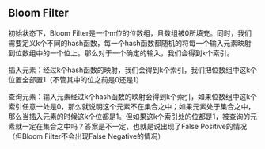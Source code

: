## Bloom Filter

初始状态下，Bloom Filter是一个m位的位数组，且数组被0所填充。同时，我们需要定义k个不同的hash函数，每一个hash函数都随机的将每一个输入元素映射到位数组中的一个位上。那么对于一个确定的输入，我们会得到k个索引。

插入元素：经过k个hash函数的映射，我们会得到k个索引，我们把位数组中这k个位置全部置1（不管其中的位之前是0还是1）

查询元素：输入元素经过k个hash函数的映射会得到k个索引，如果位数组中这k个索引任意一处是0，那么就说明这个元素不在集合之中；如果元素处于集合之中，那么当插入元素的时候这k个位都是1。但如果这k个索引处的位都是1，被查询的元素就一定在集合之中吗？答案是不一定，也就是说出现了False Positive的情况（但Bloom Filter不会出现False Negative的情况）

